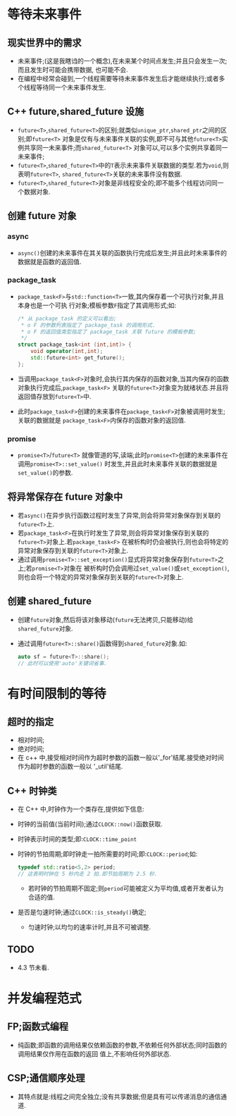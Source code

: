 ---
---

# 等待未来事件
## 现实世界中的需求
*   未来事件;(这是我瞎诌的一个概念),在未来某个时间点发生;并且只会发生一次;而且发生时可能会携带数据,
    也可能不会.
*   在编程中经常会碰到,一个线程需要等待未来事件发生后才能继续执行;或者多个线程等待同一个未来事件发生.

## C++ future,shared_future 设施
*   `future<T>`,`shared_future<T>`的区别;就类似`unique_ptr`,`shared_ptr`之间的区别;即`future<T>` 
    对象是仅有与未来事件关联的实例,即不可与其他`future<T>`实例共享同一未来事件;而`shared_future<T>` 
    对象可以,可以多个实例共享着同一未来事件;
*   `future<T>`,`shared_future<T>`中的`T`表示未来事件关联数据的类型.若为`void`,则表明`future<T>`,
    `shared_future<T>`关联的未来事件没有数据.
*   `future<T>`,`shared_future<T>`对象是非线程安全的;即不能多个线程访问同一个数据对象.

## 创建 future 对象
### async
*   `async()`创建的未来事件在其关联的函数执行完成后发生;并且此时未来事件的数据就是函数的返回值.

### package_task
*   `package_task<F>`与`std::function<T>`一致,其内保存着一个可执行对象,并且本身也是一个可执
    行对象;模板参数`F`指定了其调用形式;如:
    
    ```C++
    /* 从 package_task 的定义可以看出;
     * o F 的参数列表指定了 package_task 的调用形式.
     * o F 的返回值类型指定了 package_task 关联 future 的模板参数;
     */
    struct package_task<int (int,int)> {
        void operator(int,int);
        std::future<int> get_future();
    };
    ```

*   当调用`package_task<F>`对象时,会执行其内保存的函数对象,当其内保存的函数对象执行完成后,`package_task<F>`
    关联的`future<T>`对象变为就绪状态.并且将返回值存放到`future<T>`中.
    
*   此时`package_task<F>`创建的未来事件在`package_task<F>`对象被调用时发生;关联的数据就是
    `package_task<F>`内保存的函数对象的返回值.


### promise
*   `promise<T>`/`future<T>` 就像管道的写,读端;此时`promise<T>`创建的未来事件在调用`promise<T>::set_value()`
    时发生,并且此时未来事件关联的数据就是`set_value()`的参数.

## 将异常保存在 future 对象中
*   若`async()`在异步执行函数过程时发生了异常,则会将异常对象保存到关联的`future<T>`上.
*   若`package_task<F>`在执行时发生了异常,则会将异常对象保存到关联的`future<T>`对象上.若`package_task<F>`
    在被析构时仍会被执行,则也会将特定的异常对象保存到关联的`future<T>`对象上.
*   通过调用`promise<T>::set_exception()`显式将异常对象保存到`future<T>`之上;若`promise<T>`对象在
    被析构时仍会调用过`set_value()`或`set_exception()`,则也会将一个特定的异常对象保存到关联的`future<T>`对象上.

## 创建 shared_future
*   创建`future`对象,然后将该对象移动(`future`无法拷贝,只能移动)给`shared_future`对象.
*   通过调用`future<T>::share()`函数得到`shared_future`对象.如:
    
    ```c++
    auto sf = future<T>::share();
    // 此时可以使用'auto'关键词省事.
    ```

# 有时间限制的等待
## 超时的指定
*   相对时间;
*   绝对时间;
*   在 c++ 中,接受相对时间作为超时参数的函数一般以'_for'结尾.接受绝对时间作为超时参数的函数一般以
    '_util'结尾.

## C++ 时钟类
*   在 C++ 中,时钟作为一个类存在,提供如下信息:
*   时钟的当前值(当前时间);通过`CLOCK::now()`函数获取.
*   时钟表示时间的类型;即:`CLOCK::time_point`
*   时钟的节拍周期;即时钟走一拍所需要的时间;即:`CLOCK::period`;如:
    
    ```C++
    typedef std::ratio<5,2> period;
    // 这表明时钟在 5 秒内走 2 拍.即节拍周期为 2.5 秒.
    ```
    
    -   若时钟的节拍周期不固定;则`period`可能被定义为平均值,或者开发者认为合适的值.

*   是否是匀速时钟;通过`CLOCK::is_steady()`确定;
    -   匀速时钟;以均匀的速率计时,并且不可被调整.
    

## TODO
*   4.3 节未看.

# 并发编程范式
## FP;函数式编程
*   纯函数;即函数的调用结果仅依赖函数的参数,不依赖任何外部状态;同时函数的调用结果仅作用在函数的返回
    值上,不影响任何外部状态.
    

## CSP;通信顺序处理
*   其特点就是:线程之间完全独立;没有共享数据;但是具有可以传递消息的通信通道.
